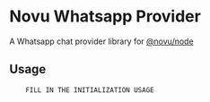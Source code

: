 # Novu Whatsapp Provider

A Whatsapp chat provider library for [@novu/node](https://github.com/novuhq/novu)

## Usage

```javascript
    FILL IN THE INITIALIZATION USAGE
```
